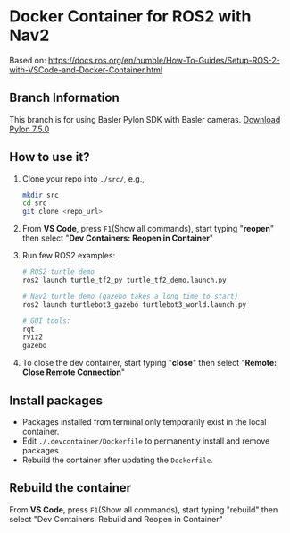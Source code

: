 # Docker Container for ROS2 with Nav2

Based on: <https://docs.ros.org/en/humble/How-To-Guides/Setup-ROS-2-with-VSCode-and-Docker-Container.html>

## Branch Information

This branch is for using Basler Pylon SDK with Basler cameras. [Download Pylon 7.5.0](https://www2.baslerweb.com/media/downloads/software/pylon_software/pylon-7.5.0.15658_linux-x86_64_setup.tar.gz)

## How to use it? 

1. Clone your repo into `./src/`, e.g.,

    ```bash
    mkdir src
    cd src
    git clone <repo_url>
    ```
2. From **VS Code**, press `F1`(Show all commands), start typing "**reopen**" then select "**Dev Containers: Reopen in Container**"
3. Run few ROS2 examples:
   ```bash
   # ROS2 turtle demo
   ros2 launch turtle_tf2_py turtle_tf2_demo.launch.py

   # Nav2 turtle demo (gazebo takes a long time to start)
   ros2 launch turtlebot3_gazebo turtlebot3_world.launch.py

   # GUI tools:
   rqt
   rviz2
   gazebo
   ```
4. To close the dev container, start typing "**close**" then select "**Remote: Close Remote Connection**"

## Install packages

- Packages installed from terminal only temporarily exist in the local container. 
- Edit `./.devcontainer/Dockerfile` to permanently install and remove packages.
- Rebuild the container after updating the `Dockerfile`.

## Rebuild the container

From **VS Code**, press `F1`(Show all commands), start typing "rebuild" then select "Dev Containers: Rebuild and Reopen in Container"
